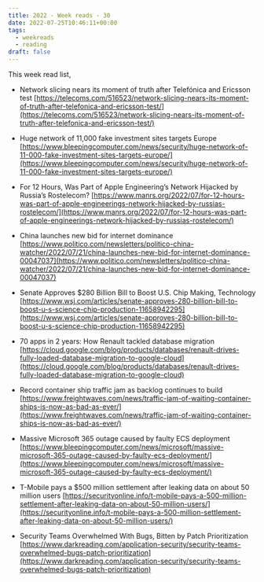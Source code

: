 ```yaml
---
title: 2022 - Week reads - 30
date: 2022-07-25T10:46:11+00:00
tags:
  - weekreads
  - reading
draft: false
---
```


This week read list,

- Network slicing nears its moment of truth after Telefónica and Ericsson test
[https://telecoms.com/516523/network-slicing-nears-its-moment-of-truth-after-telefonica-and-ericsson-test/](https://telecoms.com/516523/network-slicing-nears-its-moment-of-truth-after-telefonica-and-ericsson-test/)  

- Huge network of 11,000 fake investment sites targets Europe
[https://www.bleepingcomputer.com/news/security/huge-network-of-11-000-fake-investment-sites-targets-europe/](https://www.bleepingcomputer.com/news/security/huge-network-of-11-000-fake-investment-sites-targets-europe/)  

- For 12 Hours, Was Part of Apple Engineering’s Network Hijacked by Russia’s Rostelecom?
[https://www.manrs.org/2022/07/for-12-hours-was-part-of-apple-engineerings-network-hijacked-by-russias-rostelecom/](https://www.manrs.org/2022/07/for-12-hours-was-part-of-apple-engineerings-network-hijacked-by-russias-rostelecom/)  

- China launches new bid for internet dominance
[https://www.politico.com/newsletters/politico-china-watcher/2022/07/21/china-launches-new-bid-for-internet-dominance-00047037](https://www.politico.com/newsletters/politico-china-watcher/2022/07/21/china-launches-new-bid-for-internet-dominance-00047037)  

- Senate Approves $280 Billion Bill to Boost U.S. Chip Making, Technology
[https://www.wsj.com/articles/senate-approves-280-billion-bill-to-boost-u-s-science-chip-production-11658942295](https://www.wsj.com/articles/senate-approves-280-billion-bill-to-boost-u-s-science-chip-production-11658942295)  

- 70 apps in 2 years: How Renault tackled database migration
[https://cloud.google.com/blog/products/databases/renault-drives-fully-loaded-database-migration-to-google-cloud](https://cloud.google.com/blog/products/databases/renault-drives-fully-loaded-database-migration-to-google-cloud)  

- Record container ship traffic jam as backlog continues to build
[https://www.freightwaves.com/news/traffic-jam-of-waiting-container-ships-is-now-as-bad-as-ever/](https://www.freightwaves.com/news/traffic-jam-of-waiting-container-ships-is-now-as-bad-as-ever/)  

- Massive Microsoft 365 outage caused by faulty ECS deployment
[https://www.bleepingcomputer.com/news/microsoft/massive-microsoft-365-outage-caused-by-faulty-ecs-deployment/](https://www.bleepingcomputer.com/news/microsoft/massive-microsoft-365-outage-caused-by-faulty-ecs-deployment/)  

- T-Mobile pays a $500 million settlement after leaking data on about 50 million users
[https://securityonline.info/t-mobile-pays-a-500-million-settlement-after-leaking-data-on-about-50-million-users/](https://securityonline.info/t-mobile-pays-a-500-million-settlement-after-leaking-data-on-about-50-million-users/)  

- Security Teams Overwhelmed With Bugs, Bitten by Patch Prioritization
[https://www.darkreading.com/application-security/security-teams-overwhelmed-bugs-patch-prioritization](https://www.darkreading.com/application-security/security-teams-overwhelmed-bugs-patch-prioritization)  
